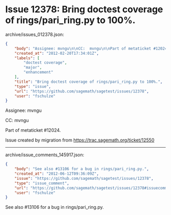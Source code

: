 # Issue 12378: Bring doctest coverage of rings/pari_ring.py to 100%.

archive/issues_012378.json:
```json
{
    "body": "Assignee: mvngu\n\nCC:  mvngu\n\nPart of metaticket #12024.\n\nIssue created by migration from https://trac.sagemath.org/ticket/12550\n\n",
    "created_at": "2012-02-20T17:34:01Z",
    "labels": [
        "doctest coverage",
        "major",
        "enhancement"
    ],
    "title": "Bring doctest coverage of rings/pari_ring.py to 100%.",
    "type": "issue",
    "url": "https://github.com/sagemath/sagetest/issues/12378",
    "user": "fschulze"
}
```
Assignee: mvngu

CC:  mvngu

Part of metaticket #12024.

Issue created by migration from https://trac.sagemath.org/ticket/12550





---

archive/issue_comments_145917.json:
```json
{
    "body": "See also #13106 for a bug in rings/pari_ring.py.",
    "created_at": "2012-06-12T09:36:09Z",
    "issue": "https://github.com/sagemath/sagetest/issues/12378",
    "type": "issue_comment",
    "url": "https://github.com/sagemath/sagetest/issues/12378#issuecomment-145917",
    "user": "fschulze"
}
```

See also #13106 for a bug in rings/pari_ring.py.

